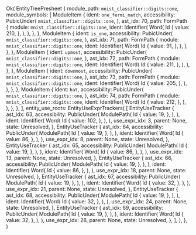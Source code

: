 Ok(
    EntityTreePresheet {
        module_path: `mnist_classifier::digits::one`,
        module_symbols: [
            ModuleItem {
                ident: `one_fermi_match`,
                accessibility: PubicUnder(
                    `mnist_classifier::digits::one`,
                ),
                ast_idx: 70,
                path: FormPath {
                    module: `mnist_classifier::digits::one`,
                    ident: Identifier(
                        Word(
                            Id {
                                value: 210,
                            },
                        ),
                    ),
                },
            },
            ModuleItem {
                ident: `is_one`,
                accessibility: PubicUnder(
                    `mnist_classifier::digits::one`,
                ),
                ast_idx: 71,
                path: FormPath {
                    module: `mnist_classifier::digits::one`,
                    ident: Identifier(
                        Word(
                            Id {
                                value: 91,
                            },
                        ),
                    ),
                },
            },
            ModuleItem {
                ident: `upmost`,
                accessibility: PubicUnder(
                    `mnist_classifier::digits::one`,
                ),
                ast_idx: 72,
                path: FormPath {
                    module: `mnist_classifier::digits::one`,
                    ident: Identifier(
                        Word(
                            Id {
                                value: 211,
                            },
                        ),
                    ),
                },
            },
            ModuleItem {
                ident: `downmost`,
                accessibility: PubicUnder(
                    `mnist_classifier::digits::one`,
                ),
                ast_idx: 73,
                path: FormPath {
                    module: `mnist_classifier::digits::one`,
                    ident: Identifier(
                        Word(
                            Id {
                                value: 205,
                            },
                        ),
                    ),
                },
            },
            ModuleItem {
                ident: `hat`,
                accessibility: PubicUnder(
                    `mnist_classifier::digits::one`,
                ),
                ast_idx: 74,
                path: FormPath {
                    module: `mnist_classifier::digits::one`,
                    ident: Identifier(
                        Word(
                            Id {
                                value: 212,
                            },
                        ),
                    ),
                },
            },
        ],
        entity_use_roots: EntityUseExprTrackers(
            [
                EntityUseTracker {
                    ast_idx: 63,
                    accessibility: PublicUnder(
                        ModulePath(
                            Id {
                                value: 19,
                            },
                        ),
                    ),
                    ident: Identifier(
                        Word(
                            Id {
                                value: 102,
                            },
                        ),
                    ),
                    use_expr_idx: 3,
                    parent: None,
                    state: Unresolved,
                },
                EntityUseTracker {
                    ast_idx: 64,
                    accessibility: PublicUnder(
                        ModulePath(
                            Id {
                                value: 19,
                            },
                        ),
                    ),
                    ident: Identifier(
                        Word(
                            Id {
                                value: 86,
                            },
                        ),
                    ),
                    use_expr_idx: 8,
                    parent: None,
                    state: Unresolved,
                },
                EntityUseTracker {
                    ast_idx: 65,
                    accessibility: PublicUnder(
                        ModulePath(
                            Id {
                                value: 19,
                            },
                        ),
                    ),
                    ident: Identifier(
                        Word(
                            Id {
                                value: 86,
                            },
                        ),
                    ),
                    use_expr_idx: 13,
                    parent: None,
                    state: Unresolved,
                },
                EntityUseTracker {
                    ast_idx: 66,
                    accessibility: PublicUnder(
                        ModulePath(
                            Id {
                                value: 19,
                            },
                        ),
                    ),
                    ident: Identifier(
                        Word(
                            Id {
                                value: 86,
                            },
                        ),
                    ),
                    use_expr_idx: 18,
                    parent: None,
                    state: Unresolved,
                },
                EntityUseTracker {
                    ast_idx: 67,
                    accessibility: PublicUnder(
                        ModulePath(
                            Id {
                                value: 19,
                            },
                        ),
                    ),
                    ident: Identifier(
                        Word(
                            Id {
                                value: 32,
                            },
                        ),
                    ),
                    use_expr_idx: 21,
                    parent: None,
                    state: Unresolved,
                },
                EntityUseTracker {
                    ast_idx: 68,
                    accessibility: PublicUnder(
                        ModulePath(
                            Id {
                                value: 19,
                            },
                        ),
                    ),
                    ident: Identifier(
                        Word(
                            Id {
                                value: 32,
                            },
                        ),
                    ),
                    use_expr_idx: 24,
                    parent: None,
                    state: Unresolved,
                },
                EntityUseTracker {
                    ast_idx: 69,
                    accessibility: PublicUnder(
                        ModulePath(
                            Id {
                                value: 19,
                            },
                        ),
                    ),
                    ident: Identifier(
                        Word(
                            Id {
                                value: 32,
                            },
                        ),
                    ),
                    use_expr_idx: 28,
                    parent: None,
                    state: Unresolved,
                },
            ],
        ),
    },
)